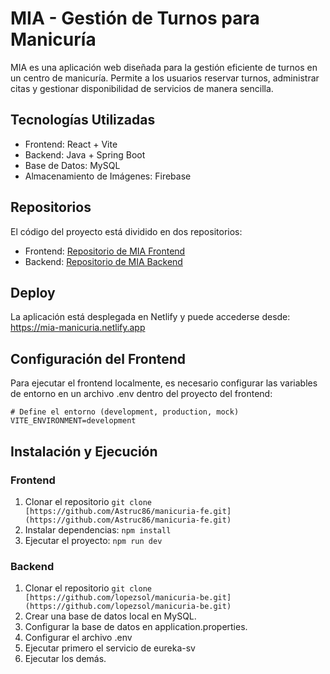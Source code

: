 # MIA - Gestión de Turnos para Manicuría  

MIA es una aplicación web diseñada para la gestión eficiente de turnos en un centro de manicuría. Permite a los usuarios reservar turnos, administrar citas y gestionar disponibilidad de servicios de manera sencilla.

## Tecnologías Utilizadas
- Frontend: React + Vite
- Backend: Java + Spring Boot
- Base de Datos: MySQL
- Almacenamiento de Imágenes: Firebase

## Repositorios  
El código del proyecto está dividido en dos repositorios:
- Frontend: [Repositorio de MIA Frontend](https://github.com/Astruc86/manicuria-fe)
- Backend: [Repositorio de MIA Backend](https://github.com/lopezsol/manicuria-be)

## Deploy

La aplicación está desplegada en Netlify y puede accederse desde:
https://mia-manicuria.netlify.app

## Configuración del Frontend

Para ejecutar el frontend localmente, es necesario configurar las variables de entorno en un archivo .env dentro del proyecto del frontend:
```
# Define el entorno (development, production, mock)
VITE_ENVIRONMENT=development
```
## Instalación y Ejecución

### Frontend

1. Clonar el repositorio
`git clone [https://github.com/Astruc86/manicuria-fe.git](https://github.com/Astruc86/manicuria-fe.git)`
2. Instalar dependencias:
`npm install`
3. Ejecutar el proyecto:
`npm run dev`

### Backend
1. Clonar el repositorio
`git clone [https://github.com/lopezsol/manicuria-be.git](https://github.com/lopezsol/manicuria-be.git)`
2. Crear una base de datos local en MySQL.
3. Configurar la base de datos en application.properties.
4. Configurar el archivo .env
5. Ejecutar primero el servicio de eureka-sv
6. Ejecutar los demás.
